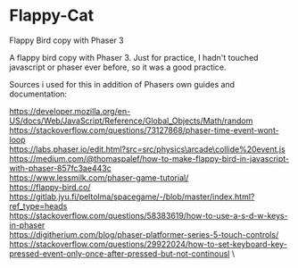 # Flappy-Cat
Flappy Bird copy with Phaser 3

A flappy bird copy with Phaser 3. Just for practice, I hadn't touched javascript or phaser ever before, so it was a good practice. 

Sources i used for this in addition of Phasers own guides and documentation:

https://developer.mozilla.org/en-US/docs/Web/JavaScript/Reference/Global_Objects/Math/random \
https://stackoverflow.com/questions/73127868/phaser-time-event-wont-loop \
https://labs.phaser.io/edit.html?src=src/physics\arcade\collide%20event.js \
https://medium.com/@thomaspalef/how-to-make-flappy-bird-in-javascript-with-phaser-857fc3ae443c \
https://www.lessmilk.com/phaser-game-tutorial/ \
https://flappy-bird.co/ \
https://gitlab.jyu.fi/peltolma/spacegame/-/blob/master/index.html?ref_type=heads \
https://stackoverflow.com/questions/58383619/how-to-use-a-s-d-w-keys-in-phaser \
https://digitherium.com/blog/phaser-platformer-series-5-touch-controls/ \
https://stackoverflow.com/questions/29922024/how-to-set-keyboard-key-pressed-event-only-once-after-pressed-but-not-continousl \
